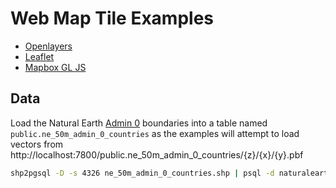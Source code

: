 # Web Map Tile Examples

* [Openlayers](./openlayers/openlayers-tiles.html)
* [Leaflet](./leaflet/leaflet-tiles.html)
* [Mapbox GL JS](./mapbox-gl-js/mapbox-gl-js-tiles.html)

## Data

Load the Natural Earth [Admin 0](https://www.naturalearthdata.com/downloads/50m-cultural-vectors/) boundaries into a table named `public.ne_50m_admin_0_countries` as the examples will attempt to load vectors from http://localhost:7800/public.ne_50m_admin_0_countries/{z}/{x}/{y}.pbf

```bash
shp2pgsql -D -s 4326 ne_50m_admin_0_countries.shp | psql -d naturalearth
```


